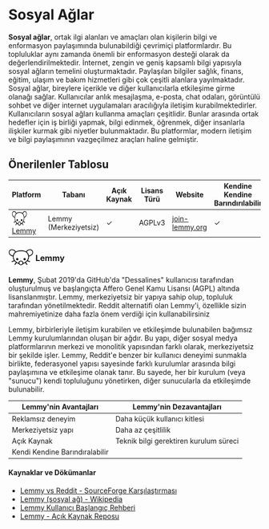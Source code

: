 <!-- NOTLAR 
 - Tablo eklemeyi unutmayın 
 - Uygun görseller eklemeyi unutmayın.
 - İçerik kuralları ve ekleme yapmak sayfalarını ziyaret edebilirsiniz -->

# Sosyal Ağlar
**Sosyal ağlar**, ortak ilgi alanları ve amaçları olan kişilerin bilgi ve enformasyon paylaşımında bulunabildiği çevrimiçi platformlardır. Bu topluluklar aynı zamanda önemli bir enformasyon desteği olarak da değerlendirilmektedir.
İnternet, zengin ve geniş kapsamlı bilgi yapısıyla sosyal ağların temelini oluşturmaktadır. Paylaşılan bilgiler sağlık, finans, eğitim, ulaşım ve bakım hizmetleri gibi çok çeşitli alanlara yayılmaktadır.
Sosyal ağlar, bireylere içerikle ve diğer kullanıcılarla etkileşime girme olanağı sağlar. Kullanıcılar anlık mesajlaşma, e-posta, chat odaları, görüntülü sohbet ve diğer internet uygulamaları aracılığıyla iletişim kurabilmektedirler.
Kullanıcıların sosyal ağları kullanma amaçları çeşitlidir. Bunlar arasında ortak hedefler için iş birliği yapmak, bilgi edinmek, öğrenmek, diğer insanlarla ilişkiler kurmak gibi niyetler bulunmaktadır.
Bu platformlar, modern iletişim ve bilgi paylaşımının vazgeçilmez araçları haline gelmiştir.

## Önerilenler Tablosu

| Platform | Tabanı             | Açık Kaynak | Lisans Türü | Website                         | Kendine Kendine Barındırılabilir | Desteklenen Platformlar           |
|----------|--------------------|-------------|-------------|---------------------------------|---------------------------------|-----------------------------------|
| <img src="docs/images/lemmy_icon.png" alt="Lemmy" style="width: 30px; height: 30px; vertical-align: middle; display: inline-block;"> <span style="vertical-align: middle; display: inline-block;"> [Lemmy](https://join-lemmy.org/) </span>  | Lemmy (Merkeziyetsiz) | ✓           | AGPLv3      | [join-lemmy.org](https://join-lemmy.org/) | ✓                               | <i class="fa-brands fa-globe"></i> <i class="fa-brands fa-android"></i> <i class="fa-brands fa-app-store-ios"></i>       |

### <span style="display: inline-block; vertical-align: middle;"><img src="docs/images/lemmy_icon.png" alt="Lemmy" style="width: 50px; height: auto;"> </span> <span style="display: inline-block; vertical-align: middle;"> Lemmy

**Lemmy**, Şubat 2019'da GitHub'da "Dessalines" kullanıcısı tarafından oluşturulmuş ve başlangıçta Affero Genel Kamu Lisansı (AGPL) altında lisanslanmıştır. Lemmy, merkeziyetsiz bir yapıya sahip olup, topluluk tarafından yönetilmektedir. Reddit alternatifi olan Lemmy'i, özellikle sizin mahremiyetinize daha fazla önem verdiği için kullanabilirsiniz

Lemmy, birbirleriyle iletişim kurabilen ve etkileşimde bulunabilen bağımsız Lemmy kurulumlarından oluşan bir ağdır. Bu yapı, diğer sosyal medya platformlarının merkezi ve monolitik yapısından farklı olarak, merkeziyetsiz bir şekilde işler. Lemmy, Reddit'e benzer bir kullanıcı deneyimi sunmakla birlikte, federasyonel yapısı sayesinde farklı kurulumlar arasında bilgi paylaşımına ve etkileşime olanak tanır. Bu sayede, her bir kurulum (veya "sunucu") kendi topluluğunu yönetirken, diğer sunucularla da etkileşimde bulunabilir. 

| **Lemmy'nin Avantajları**            | **Lemmy'nin Dezavantajları**  |
|----------------------------------|----------------------------------|
| Reklamsız deneyim               | Daha küçük kullanıcı kitlesi    |
| Merkeziyetsiz yapı              | Daha az çeşitlilik               |
| Açık Kaynak                     | Teknik bilgi gerektiren kurulum süreci |
| Kendi Kendine Barındıralabilir  |                                  |

#### Kaynaklar ve Dökümanlar
- [Lemmy vs Reddit - SourceForge Karşılaştırması](https://sourceforge.net/software/compare/Lemmy-vs-Reddit/)
- [Lemmy (sosyal ağ) - Wikipedia](https://en.wikipedia.org/wiki/Lemmy_(social_network))
- [Lemmy Kullanıcı Başlangıç Rehberi](https://join-lemmy.org/docs/users/01-getting-started.html)
- [Lemmy - Açık Kaynak Reposu](https://github.com/LemmyNet/lemmy)

